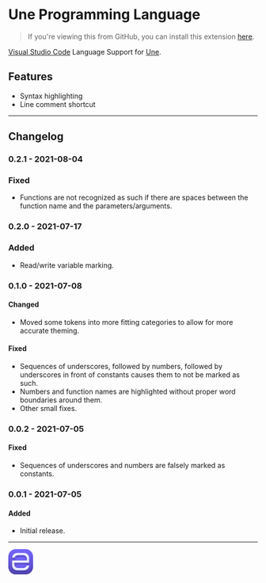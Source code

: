 # Une Programming Language

> If you're viewing this from GitHub, you can install this extension [here](https://marketplace.visualstudio.com/items?itemName=chnet.une).

[Visual Studio Code](https://code.visualstudio.com/) Language Support for [Une](https://github.com/thechnet/une).

## Features

- Syntax highlighting
- Line comment shortcut

---

## Changelog

### 0.2.1 - 2021-08-04

### Fixed
- Functions are not recognized as such if there are spaces between the function name and the parameters/arguments.

### 0.2.0 - 2021-07-17

### Added
- Read/write variable marking.

### 0.1.0 - 2021-07-08

#### Changed
- Moved some tokens into more fitting categories to allow for more accurate theming.

#### Fixed
- Sequences of underscores, followed by numbers, followed by underscores in front of constants causes them to not be marked as such.
- Numbers and function names are highlighted without proper word boundaries around them.
- Other small fixes.

### 0.0.2 - 2021-07-05

#### Fixed
- Sequences of underscores and numbers are falsely marked as constants.

### 0.0.1 - 2021-07-05

#### Added
- Initial release.

---

<img src="https://github.com/thechnet/une/blob/main/res/icon.png?raw=true" width=10%>
